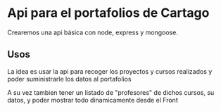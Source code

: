 # Api para el portafolios de Cartago

Crearemos una api básica con node, express y mongoose.

## Usos

La idea es usar la api para recoger los proyectos y cursos realizados y poder suministrarle los datos al portafolios

A su vez tambien tener un listado de "profesores" de dichos cursos, su datos, y poder mostrar todo dinamicamente desde el Front
